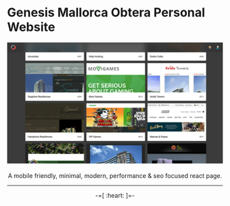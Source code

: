 # Genesis Mallorca Obtera Personal Website

<p align="center">
    <img src="./public/images/genesis.jpg"><br><br>
    A mobile friendly, minimal, modern, performance & seo focused react page.
</p>

---

<p align="center">-=[ :heart: ]=-</p>
